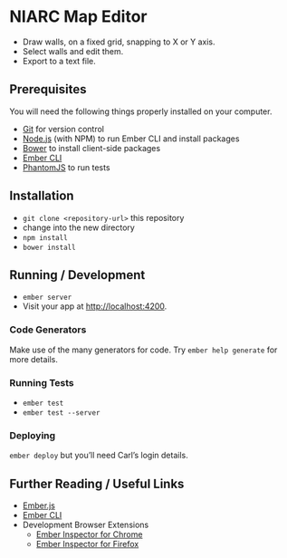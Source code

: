 # NIARC Map Editor

* Draw walls, on a fixed grid, snapping to X or Y axis.
* Select walls and edit them.
* Export to a text file.

## Prerequisites

You will need the following things properly installed on your computer.

* [Git](http://git-scm.com/) for version control
* [Node.js](http://nodejs.org/) (with NPM) to run Ember CLI and install packages
* [Bower](http://bower.io/) to install client-side packages
* [Ember CLI](http://ember-cli.com/)
* [PhantomJS](http://phantomjs.org/) to run tests

## Installation

* `git clone <repository-url>` this repository
* change into the new directory
* `npm install`
* `bower install`

## Running / Development

* `ember server`
* Visit your app at [http://localhost:4200](http://localhost:4200).

### Code Generators

Make use of the many generators for code. Try `ember help generate` for more details.

### Running Tests

* `ember test`
* `ember test --server`

### Deploying

`ember deploy` but you’ll need Carl’s login details.

## Further Reading / Useful Links

* [Ember.js](http://emberjs.com/)
* [Ember CLI](http://ember-cli.com/)
* Development Browser Extensions
  * [Ember Inspector for Chrome](https://chrome.google.com/webstore/detail/ember-inspector/bmdblncegkenkacieihfhpjfppoconhi)
  * [Ember Inspector for Firefox](https://addons.mozilla.org/en-US/firefox/addon/ember-inspector/)

